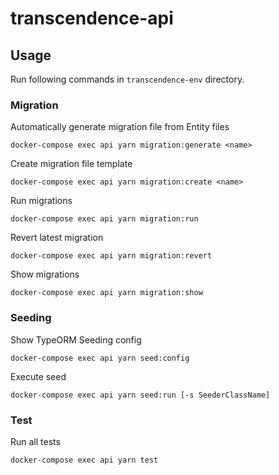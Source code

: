 # transcendence-api

## Usage

Run following commands in `transcendence-env` directory.

### Migration

Automatically generate migration file from Entity files
```
docker-compose exec api yarn migration:generate <name>
```
Create migration file template
```
docker-compose exec api yarn migration:create <name>
```
Run migrations
```
docker-compose exec api yarn migration:run
```
Revert latest migration
```
docker-compose exec api yarn migration:revert
```
Show migrations
```
docker-compose exec api yarn migration:show
```

### Seeding

Show TypeORM Seeding config
```
docker-compose exec api yarn seed:config
```
Execute seed
```
docker-compose exec api yarn seed:run [-s SeederClassName]
```

### Test

Run all tests
```
docker-compose exec api yarn test
```
